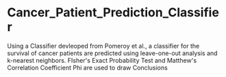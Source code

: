 # Cancer_Patient_Prediction_Classifier
Using a Classifier devleoped from Pomeroy et al., a classifier for the survival of cancer patients are predicted using leave-one-out analysis and k-nearest neighbors. FIsher's Exact Probability Test and Matthew's Correlation Coefficient Phi are used to draw Conclusions
